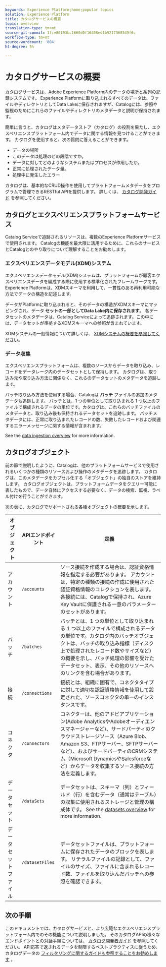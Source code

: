 ```yaml
---
keywords: Experience Platform;home;popular topics
solution: Experience Platform
title: カタログサービスの概要
topic: overview
translation-type: tm+mt
source-git-commit: 1fce86193bc1660d0f16408ed1b9217368549f6c
workflow-type: tm+mt
source-wordcount: '804'
ht-degree: 5%

---
```



# カタログサービスの概要

カタログサービスは、Adobe Experience Platform内のデータの場所と系列の記録システムです。 Experience Platformに取り込まれるすべてのデータは、ファイルやディレクトリとしてData Lakeに保存されますが、Catalogには、参照や監視のためにこれらのファイルやディレクトリのメタデータと説明が保持されます。

簡単に言うと、カタログはメタデータストア（カタログ）の役割を果たし、エクスペリエンスプラットフォーム内でデータに関する情報を見つけることができます。 カタログを使用すると、次の質問に答えることができます。

* データの場所
* このデータは処理のどの段階ですか。
* データに対してどのようなシステムまたはプロセスが作用したか。
* 正常に処理されたデータ量。
* 処理中に発生したエラー

カタログは、基本的なCRUD操作を使用してプラットフォームメタデータをプログラムで管理できるRESTful APIを提供します。 詳しくは、 [カタログ開発ガイド](api/getting-started.md) を参照してください。

## カタログとエクスペリエンスプラットフォームサービス

Catalog Serviceで追跡されるリソースは、複数のExperience Platformサービスで使用されます。 Catalogの機能を最大限に活用するために、これらのサービスとCatalogとのやり取りについて理解することをお勧めします。

### エクスペリエンスデータモデル(XDM)システム

エクスペリエンスデータモデル(XDM)システムは、プラットフォームが顧客エクスペリエンスデータを編成する際に使用する標準化されたフレームワークです。 Experience Platformは、XDMスキーマを利用して、一貫性のある再利用可能な方法でデータの構造を記述します。

データがPlatformに取り込まれると、そのデータの構造がXDMスキーマにマッピングされ、データ **セットの一部としてData Lake内に保存されます**。 各データセットのメタデータは、Catalog Serviceによって追跡されます。この中には、データセットが準拠するXDMスキーマへの参照が含まれています。

XDMシステムの一般情報について詳しくは、 [XDMシステムの概要を参照してください](../xdm/home.md)。

### データ収集

エクスペリエンスプラットフォームは、複数のソースからデータを取り込み、レコードをデータレーク内のデータセットとして保持します。 カタログは、取り込み元や取り込み方法に関係なく、これらのデータセットのメタデータを追跡します。

バッチ取り込み方法を使用する場合、Catalogは **バッチ** ファイルの追加のメタデータも追跡します。 バッチとは、1 つの単位として取り込まれる 1 つ以上のファイルで構成されるデータの単位です。カタログは、これらのバッチファイルのメタデータと、取り込み後も保持されるデータセットを追跡します。 バッチメタデータには、正常に取り込まれたレコードの数、失敗したレコードおよび関連するエラーメッセージに関する情報が含まれます。

See the [data ingestion overview](../ingestion/home.md) for more information.

## カタログオブジェクト

前の節で説明したように、Catalogは、他のプラットフォームサービスで使用されるいくつかの種類のリソースおよび操作のメタデータを追跡します。 カタログは、このメタデータをカプセル化する「オブジェクト」の独自のストアを維持します。 カタログオブジェクトは、プラットフォームデータをクエリー可能に表したもので、データ自体にアクセスする必要なく、データの検索、監視、ラベル付けを行うことができます。

次の表に、カタログでサポートされる各種オブジェクトの概要を示します。

| オブジェクト | APIエンドポイント | 定義 |
|---|---|---|
| アカウント | `/accounts` | ソース接続を作成する場合は、認証資格情報を指定する必要があります。 アカウントは、特定の種類の接続の作成に使用された認証資格情報のコレクションを表します。 各接続には、Catalogで保持され、Azure Key Vaultに保護される一意のパラメーターのセットがあります。 |
| バッチ | `/batches` | バッチとは、1 つの単位として取り込まれる 1 つ以上のファイルで構成されるデータの単位です。カタログ内のバッチオブジェクトは、バッチの取り込み指標（ディスク上で処理されたレコード数やサイズなど）の概要を示し、バッチ処理の影響を受けたデータセット、表示、その他のリソースへのリンクを含む場合があります。 |
| 接続 | `/connections` | 接続とは、組織に固有で、コネクタタイプに対して適切な認証資格情報を使用して設定された、ソースコネクタの単一のインスタンスです。 |
| コネクタ | `/connectors` | コネクターは、他のアドビアプリケーション(Adobe AnalyticsやAdobeオーディエンスマネージャーなど)、サードパーティのクラウドストレージソース（Azure Blob、Amazon S3、FTPサーバー、SFTPサーバーなど）、およびサードパーティのCRMシステム（Microsoft DynamicsやSalesforceなど）からデータを収集するソース接続の方法を定義します。 |
| データセット | `/dataSets` | データセットは、スキーマ（列）とフィールド（行）を含むデータ（通常はテーブル）の収集に使用されるストレージと管理の構成体です。 See the [datasets overview](./datasets/overview.md) for more information. |
| データセットファイル | `/datasetFiles` | データセットファイルは、プラットフォームに保存されたデータのブロックを表します。 リテラルファイルの記録として、ファイルのサイズ、ファイルに含まれるレコード数、ファイルを取り込んだバッチへの参照を確認できます。 |

## 次の手順

このドキュメントでは、カタログサービスと、より広範なエクスペリエンスプラットフォーム内でのその機能について説明しました。 そのカタログAPIの様々なエンドポイントとの対話手順については、 [カタログ開発者ガイド](api/getting-started.md) を参照してください。 API応答で返されるデータを制限するベストプラクティスに従うため、カタログデータの [フィルタリングに関するガイドも参照することをお勧めします](api/filter-data.md) 。